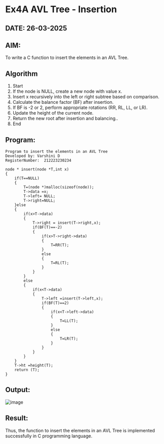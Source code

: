 # Ex4A AVL Tree - Insertion
## DATE: 26-03-2025
## AIM:
To write a C function to insert the elements in an AVL Tree.

## Algorithm
1. Start 
2. If the node is NULL, create a new node with value x. 
3. Insert x recursively into the left or right subtree based on comparison. 
4. Calculate the balance factor (BF) after insertion. 
5. If BF is -2 or 2, perform appropriate rotations (RR, RL, LL, or LR). 
6. Update the height of the current node. 
7. Return the new root after insertion and balancing.. 
8. End

## Program:

```
Program to insert the elements in an AVL Tree
Developed by: Varshini D
RegisterNumber:  212223230234

node * insert(node *T,int x)
{
    if(T==NULL)
    {
        T=(node *)malloc(sizeof(node));
        T->data =x;
        T->left= NULL;
        T->right=NULL;
    }else
    {
        if(x>T->data)
        {
            T->right = insert(T->right,x);
            if(BF(T)==-2)
            {
                if(x>T->right->data)
                {
                    T=RR(T);
                }
                else
                {
                    T=RL(T);
                }
            }
        }
        else
        {
            if(x<T->data)
            {
                T->left =insert(T->left,x);
                if(BF(T)==2)
                {
                    if(x<T->left->data)
                    {
                        T=LL(T);
                    }
                    else
                    {
                        T=LR(T);
                    }
                }
            }
        }
    }
    T->ht =height(T);
    return (T);
}

```

## Output:
![image](https://github.com/user-attachments/assets/495850a9-e3f8-47ba-8f16-dd29b0859d92)




## Result:
Thus, the function to insert the elements in an AVL Tree is implemented successfully in C programming language.
